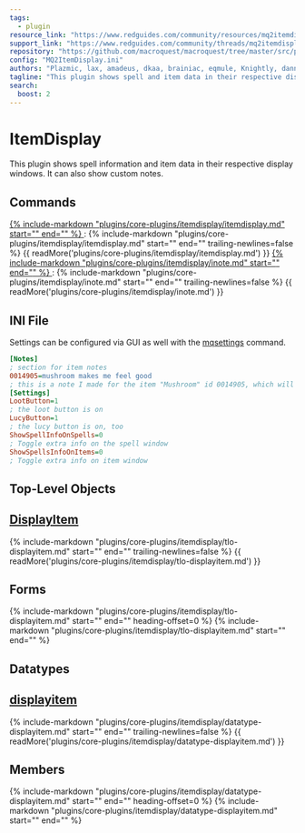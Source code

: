 ```yaml
---
tags:
  - plugin
resource_link: "https://www.redguides.com/community/resources/mq2itemdisplay.136/"
support_link: "https://www.redguides.com/community/threads/mq2itemdisplay.66840/"
repository: "https://github.com/macroquest/macroquest/tree/master/src/plugins/itemdisplay"
config: "MQ2ItemDisplay.ini"
authors: "Plazmic, lax, amadeus, dkaa, brainiac, eqmule, Knightly, dannuic"
tagline: "This plugin shows spell and item data in their respective display windows"
search:
  boost: 2
---
```

# ItemDisplay
<!--desc-start-->
This plugin shows spell information and item data in their respective display windows. It can also show custom notes. 
<!--desc-end-->

## Commands

<a href="itemdisplay/">
{% 
  include-markdown "plugins/core-plugins/itemdisplay/itemdisplay.md" 
  start="<!--cmd-syntax-start-->" 
  end="<!--cmd-syntax-end-->" 
%}
</a>
:    {% include-markdown "plugins/core-plugins/itemdisplay/itemdisplay.md"
        start="<!--cmd-desc-start-->" 
        end="<!--cmd-desc-end-->" 
        trailing-newlines=false 
     %} {{ readMore('plugins/core-plugins/itemdisplay/itemdisplay.md') }}

<a href="inote/">
{% 
  include-markdown "plugins/core-plugins/itemdisplay/inote.md" 
  start="<!--cmd-syntax-start-->" 
  end="<!--cmd-syntax-end-->" 
%}
</a>
:    {% include-markdown "plugins/core-plugins/itemdisplay/inote.md"
        start="<!--cmd-desc-start-->" 
        end="<!--cmd-desc-end-->" 
        trailing-newlines=false 
     %} {{ readMore('plugins/core-plugins/itemdisplay/inote.md') }}

## INI File

Settings can be configured via GUI as well with the [mqsettings](../../../reference/commands/mqsettings.md) command.

```ini
[Notes]
; section for item notes
0014905=mushroom makes me feel good
; this is a note I made for the item "Mushroom" id 0014905, which will appear in the item display window. It's helpful to remember this fact! 
[Settings]
LootButton=1
; the loot button is on
LucyButton=1
; the lucy button is on, too
ShowSpellInfoOnSpells=0
; Toggle extra info on the spell window
ShowSpellsInfoOnItems=0
; Toggle extra info on item window
```

## Top-Level Objects

## [DisplayItem](tlo-displayitem.md)
{%
  include-markdown "plugins/core-plugins/itemdisplay/tlo-displayitem.md"
  start="<!--tlo-desc-start-->"
  end="<!--tlo-desc-end-->"
  trailing-newlines=false
%} {{ readMore('plugins/core-plugins/itemdisplay/tlo-displayitem.md') }}

<h2>Forms</h2>
{%
  include-markdown "plugins/core-plugins/itemdisplay/tlo-displayitem.md"
  start="<!--tlo-forms-start-->"
  end="<!--tlo-forms-end-->"
  heading-offset=0
%}
{% 
  include-markdown "plugins/core-plugins/itemdisplay/tlo-displayitem.md" 
  start="<!--tlo-linkrefs-start-->"
  end="<!--tlo-linkrefs-end-->"
%}

## Datatypes

## [displayitem](datatype-displayitem.md)
{% 
  include-markdown "plugins/core-plugins/itemdisplay/datatype-displayitem.md" 
  start="<!--dt-desc-start-->" 
  end="<!--dt-desc-end-->" 
  trailing-newlines=false
%} {{ readMore('plugins/core-plugins/itemdisplay/datatype-displayitem.md') }}

<h2>Members</h2>
{%
  include-markdown "plugins/core-plugins/itemdisplay/datatype-displayitem.md"
  start="<!--dt-members-start-->"
  end="<!--dt-members-end-->"
  heading-offset=0
%}
{%
  include-markdown "plugins/core-plugins/itemdisplay/datatype-displayitem.md"
  start="<!--dt-linkrefs-start-->"
  end="<!--dt-linkrefs-end-->"
%}
